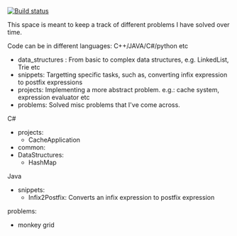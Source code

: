 [![Build status](https://ci.appveyor.com/api/projects/status/72bql2c4r5855066?svg=true)](https://ci.appveyor.com/project/brainydexter/publiccode)

This space is meant to keep a track of different problems I have solved over time.

Code can be in different languages: C++/JAVA/C#/python etc

- data_structures : From basic to complex data structures, e.g. LinkedList, Trie etc
- snippets: Targetting specific tasks, such as, converting infix expression to postfix expressions
- projects: Implementing a more abstract problem. e.g.: cache system, expression evaluator etc
- problems: Solved misc problems that I've come across.

C#
- projects: 
	- CacheApplication
- common:
 - DataStructures:
	- HashMap

Java
- snippets:
	- Infix2Postfix: Converts an infix expression to postfix expression

problems:
 - monkey grid

